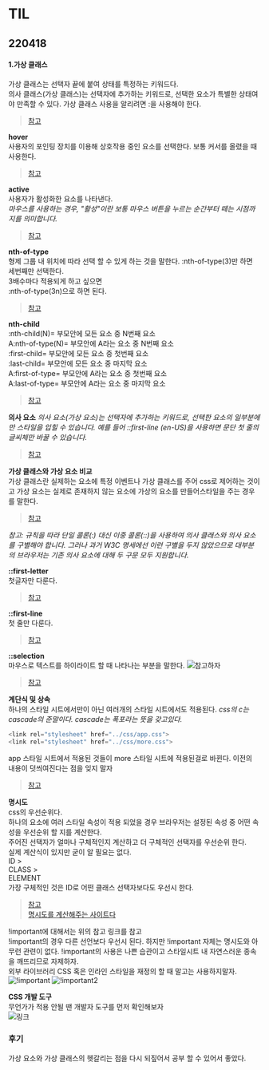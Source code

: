 # TIL  
## 220418  

#### 1.가상 클래스  
가상 클래스는 선택자 끝에 붙여 상태를 특정하는 키워드다.  
의사 클래스(가상 클래스)는 선택자에 추가하는 키워드로, 선택한 요소가 특별한 상태여야 만족할 수 있다. 가상 클래스 사용을 알리려면 :을 사용해야 한다.  
>[참고](https://developer.mozilla.org/ko/docs/Web/CSS/Pseudo-classes)  

**hover**  
사용자의 포인팅 장치를 이용해 상호작용 중인 요소를 선택한다. 보통 커서를 올렸을 때 사용한다.
>[참고](https://developer.mozilla.org/ko/docs/Web/CSS/:hover)  

**active**  
사용자가 활성화한 요소를 나타낸다.  
*마우스를 사용하는 경우, "활성"이란 보통 마우스 버튼을 누르는 순간부터 떼는 시점까지를 의미합니다.*
>[참고](https://developer.mozilla.org/ko/docs/Web/CSS/:active) 

**nth-of-type**  
형제 그룹 내 위치에 따라 선택 할 수 있게 하는 것을 말한다. :nth-of-type(3)만 하면 세번째만 선택한다.  
3배수마다 적용되게 하고 싶으면  
:nth-of-type(3n)으로 하면 된다.  
>[참고](https://developer.mozilla.org/en-US/docs/Web/CSS/:nth-of-type)  

**nth-child**  
:nth-child(N)= 부모안에 모든 요소 중 N번째 요소  
A:nth-of-type(N)= 부모안에 A라는 요소 중 N번째 요소  
:first-child= 부모안에 모든 요소 중 첫번째 요소  
:last-child= 부모안에 모든 요소 중 마지막 요소  
A:first-of-type= 부모안에 A라는 요소 중 첫번째 요소  
A:last-of-type= 부모안에 A라는 요소 중 마지막 요소  
>[참고](https://developer.mozilla.org/ko/docs/Web/CSS/:nth-child)  

**의사 요소**
*의사 요소(가상 요소)는 선택자에 추가하는 키워드로, 선택한 요소의 일부분에만 스타일을 입힐 수 있습니다.
예를 들어 ::first-line (en-US)을 사용하면 문단 첫 줄의 글씨체만 바꿀 수 있습니다.*  
>[참고](https://developer.mozilla.org/ko/docs/Web/CSS/Pseudo-elements)  

**가상 클래스와 가상 요소 비교**  
가상 클래스란 실제하는 요소에 특정 이벤트나 가상 클래스를 주어 css로 제어하는 것이고 가상 요소는 실제로 존재하지 않는 요소에 가상의 요소를 만들어스타일을 주는 경우를 말한다.  

>[참고](https://abcdqbbq.tistory.com/15)  

*참고: 규칙을 따라 단일 콜론(:) 대신 이중 콜론(::)을 사용하여 의사 클래스와 의사 요소를 구별해야 합니다. 그러나 과거 W3C 명세에선 이런 구별을 두지 않았으므로 대부분의 브라우저는 기존 의사 요소에 대해 두 구문 모두 지원합니다.*  

**::first-letter**  
첫글자만 다룬다.  
>[참고](https://developer.mozilla.org/en-US/docs/Web/CSS/::first-letter)  

**::first-line**  
첫 줄만 다룬다.  
>[참고](https://developer.mozilla.org/en-US/docs/Web/CSS/::selection)  

**::selection**  
마우스로 텍스트를 하이라이트 할 때 나타나는 부분을 말한다.
![참고하자](https://media.discordapp.net/attachments/956447549424828507/963723004066537482/unknown.png?width=720&height=555)
>[참고](https://developer.mozilla.org/en-US/docs/Web/CSS/::selection)

**계단식 및 상속**  
하나의 스타일 시트에서만이 아닌 여러개의 스타일 시트에서도 적용된다.
*css의 c는 cascade의 준말이다. cascade는 폭포라는 뜻을 갖고있다.*  
```javascript
<link rel="stylesheet" href="../css/app.css">  
<link rel="stylesheet" href="../css/more.css">
```  
app 스타일 시트에서 적용된 것들이 more 스타일 시트에 적용된걸로 바뀐다. 이전의 내용이 덧씌여진다는 점을 잊지 말자  
>[참고](https://developer.mozilla.org/ko/docs/Learn/CSS/Building_blocks/Cascade_and_inheritance)

**명시도**  
css의 우선순위다.   
하나의 요소에 여러 스타일 속성이 적용 되었을 경우 브라우저는 설정된 속성 중 어떤 속성을 우선순위 할 지를 계산한다.  
주어진 선택자가 얼마나 구체적인지 계산하고 더 구체적인 선택자를 우선순위 한다.  
실제 계산식이 있지만 굳이 알 필요는 없다.  
ID >  
CLASS >  
ELEMENT  
가장 구체적인 것은 ID로 어떤 클래스 선택자보다도 우선시 한다.   
>[참고](https://developer.mozilla.org/ko/docs/Web/CSS/Specificity)  
>[명시도를 계산해주는 사이트다](https://specificity.keegan.st/)  

!important에 대해서는 위의 참고 링크를 참고  
!important의 경우 다른 선언보다 우선시 된다. 하지만 !important 자체는 명시도와 아무런 관련이 없다. !important의 사용은 나쁜 습관이고 스타일시트 내 자연스러운 종속을 깨뜨리므로 자제하자.  
외부 라이브러리 CSS 혹은 인라인 스타일을 재정의 할 때 말고는 사용하지말자.
![!important](https://media.discordapp.net/attachments/956447549424828507/963728546524712980/unknown.png?width=720&height=552)
![!important2](https://media.discordapp.net/attachments/956447549424828507/963728749956845588/unknown.png?width=720&height=226)  

**CSS 개발 도구**  
무언가가 적용 안될 땐 개발자 도구를 먼저 확인해보자  
![링크](https://media.discordapp.net/attachments/956447549424828507/963729363302502400/unknown.png?width=349&height=676)  
### 후기  
가상 요소와 가상 클래스의 헷갈리는 점을 다시 되짚어서 공부 할 수 있어서 좋았다.  
